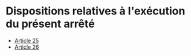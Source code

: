 # Dispositions relatives à l'exécution du présent arrêté

- [Article 25](article-25.md)
- [Article 26](article-26.md)
